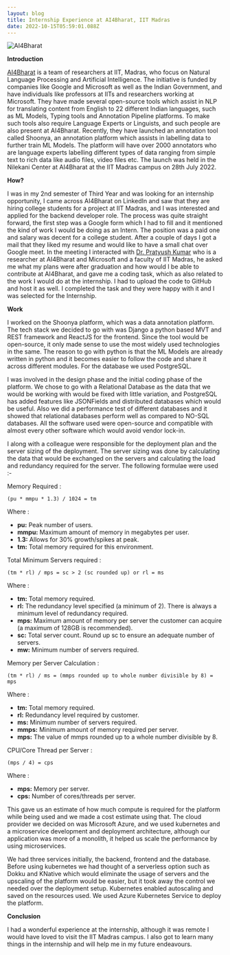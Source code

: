```yaml
---
layout: blog
title: Internship Experience at AI4Bharat, IIT Madras
date: 2022-10-15T05:59:01.088Z
---
```

![AI4Bharat](https://pbs.twimg.com/media/FYQc9IuagAAH10J?format=jpg&name=large "AI4Bharat")

**Introduction**

[AI4Bharat](https://ai4bharat.org/) is a team of researchers at IIT, Madras, who focus on Natural Language Processing and Artificial Intelligence. The initiative is funded by companies like Google and Microsoft as well as the Indian Government, and have individuals like professors at IITs and researchers working at Microsoft. They have made several open-source tools which assist in NLP for translating content from English to 22 different Indian languages, such as ML Models, Typing tools and Annotation Pipeline platforms. To make such tools also require Language Experts or Linguists, and such people are also present at AI4Bharat. Recently, they have launched an annotation tool called Shoonya, an annotation platform which assists in labelling data to further train ML Models. The platform will have over 2000 annotators who are language experts labelling different types of data ranging from simple text to rich data like audio files, video files etc. The launch was held in the Nilekani Center at AI4Bharat at the IIT Madras campus on 28th July 2022. 

**How?**

I was in my 2nd semester of Third Year and was looking for an internship opportunity, I came across AI4Bharat on LinkedIn and saw that they are hiring college students for a project at IIT Madras, and I was interested and applied for the backend developer role. The process was quite straight forward, the first step was a Google form which I had to fill and it mentioned the kind of work I would be doing as an Intern. The position was a paid one and salary was decent for a college student. After a couple of days I got a mail that they liked my resume and would like to have a small chat over Google meet. In the meeting I interacted with [Dr. Pratyush Kumar](https://www.linkedin.com/in/pratyush-kumar-8844a8a3/) who is a researcher at AI4Bharat and Microsoft and a faculty of IIT Madras, he asked me what my plans were after graduation and how would I be able to contribute at AI4Bharat, and gave me a coding task, which as also related to the work I would do at the internship. I had to upload the code to GitHub and host it as well. I completed the task and they were happy with it and I was selected for the Internship.

**Work**

I worked on the Shoonya platform, which was a data annotation platform. The tech stack we decided to go with was Django a python based MVT and REST framework and ReactJS for the frontend. Since the tool would be open-source, it only made sense to use the most widely used technologies in the same. The reason to go with python is that the ML Models are already written in python and it becomes easier to follow the code and share it across different modules. For the database we used PostgreSQL.

I was involved in the design phase and the initial coding phase of the platform. We chose to go with a Relational Database as the data that we would be working with would be fixed with little variation, and PostgreSQL has added features like JSONFields and distributed databases which would be useful. Also we did a performance test of different databases and it showed that relational databases perform well as compared to NO-SQL databases. All the software used were open-source and compatible with almost every other software which would avoid vendor lock-in.

I along with a colleague were responsible for the deployment plan and the server sizing of the deployment. The server sizing was done by calculating the data that would be exchanged on the servers and calculating the load and redundancy required for the server. The following formulae were used :-

Memory Required :

`(pu * mmpu * 1.3) / 1024 = tm`

Where :

* **pu:** Peak number of users.
* **mmpu:** Maximum amount of memory in megabytes per user.
* **1.3:** Allows for 30% growth/spikes at peak.
* **tm:** Total memory required for this environment.

Total Minimum Servers required :

`(tm * rl) / mps = sc > 2 (sc rounded up) or rl = ms`

Where :

* **tm:** Total memory required.
* **rl:** The redundancy level specified (a minimum of 2). There is always a minimum level of redundancy required.
* **mps:** Maximum amount of memory per server the customer can acquire (a maximum of 128GB is recommended).
* **sc:** Total server count. Round up sc to ensure an adequate number of servers.
* **mw:** Minimum number of servers required.

Memory per Server Calculation :

`(tm * rl) / ms = (mmps rounded up to whole number divisible by 8) = mps`

Where :

* **tm:** Total memory required.
* **rl:** Redundancy level required by customer.
* **ms:** Minimum number of servers required.
* **mmps:** Minimum amount of memory required per server.
* **mps:** The value of mmps rounded up to a whole number divisible by 8.

CPU/Core Thread per Server :

`(mps / 4) = cps`

Where :

* **mps:** Memory per server.
* **cps:** Number of cores/threads per server.

This gave us an estimate of how much compute is required for the platform while being used and we made a cost estimate using that. The cloud provider we decided on was Microsoft Azure, and we used kubernetes and a microservice development and deployment architecture, although our application was more of a monolith, it helped us scale the performance by using microservices. 

We had three services initially, the backend, frontend and the database. Before using kubernetes we had thought of a serverless option such as Dokku and KNative which would eliminate the usage of servers and the upscaling of the platform would be easier, but it took away the control we needed over the deployment setup. Kubernetes enabled autoscaling and saved on the resources used. We used Azure Kubernetes Service to deploy the platform.

**Conclusion**

I had a wonderful experience at the internship, although it was remote I would have loved to visit the IIT Madras campus. I also got to learn many things in the internship and will help me in my future endeavours.